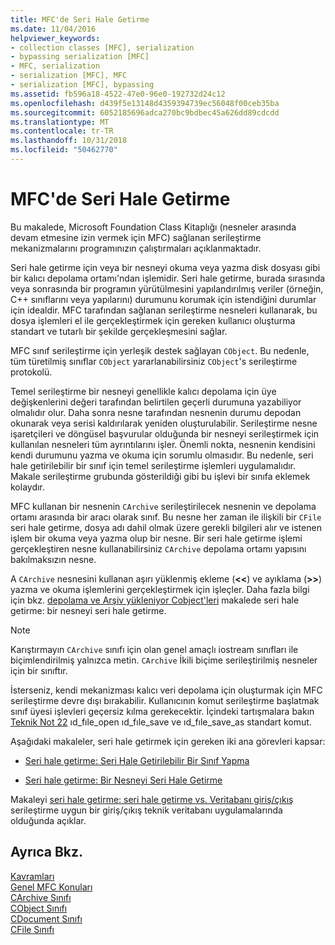 ```yaml
---
title: MFC'de Seri Hale Getirme
ms.date: 11/04/2016
helpviewer_keywords:
- collection classes [MFC], serialization
- bypassing serialization [MFC]
- MFC, serialization
- serialization [MFC], MFC
- serialization [MFC], bypassing
ms.assetid: fb596a18-4522-47e0-96e0-192732d24c12
ms.openlocfilehash: d439f5e13148d4359394739ec56048f00ceb35ba
ms.sourcegitcommit: 6052185696adca270bc9bdbec45a626dd89cdcdd
ms.translationtype: MT
ms.contentlocale: tr-TR
ms.lasthandoff: 10/31/2018
ms.locfileid: "50462770"
---
```

# <a name="serialization-in-mfc"></a>MFC'de Seri Hale Getirme

Bu makalede, Microsoft Foundation Class Kitaplığı (nesneler arasında devam etmesine izin vermek için MFC) sağlanan serileştirme mekanizmalarını programınızın çalıştırmaları açıklanmaktadır.

Seri hale getirme için veya bir nesneyi okuma veya yazma disk dosyası gibi bir kalıcı depolama ortamı'ndan işlemidir. Seri hale getirme, burada sırasında veya sonrasında bir programın yürütülmesini yapılandırılmış veriler (örneğin, C++ sınıflarını veya yapılarını) durumunu korumak için istendiğini durumlar için idealdir. MFC tarafından sağlanan serileştirme nesneleri kullanarak, bu dosya işlemleri el ile gerçekleştirmek için gereken kullanıcı oluşturma standart ve tutarlı bir şekilde gerçekleşmesini sağlar.

MFC sınıf serileştirme için yerleşik destek sağlayan `CObject`. Bu nedenle, tüm türetilmiş sınıflar `CObject` yararlanabilirsiniz `CObject`'s serileştirme protokolü.

Temel serileştirme bir nesneyi genellikle kalıcı depolama için üye değişkenlerini değeri tarafından belirtilen geçerli durumuna yazabiliyor olmalıdır olur. Daha sonra nesne tarafından nesnenin durumu depodan okunarak veya serisi kaldırılarak yeniden oluşturulabilir. Serileştirme nesne işaretçileri ve döngüsel başvurular olduğunda bir nesneyi serileştirmek için kullanılan nesneleri tüm ayrıntılarını işler. Önemli nokta, nesnenin kendisini kendi durumunu yazma ve okuma için sorumlu olmasıdır. Bu nedenle, seri hale getirilebilir bir sınıf için temel serileştirme işlemleri uygulamalıdır. Makale serileştirme grubunda gösterildiği gibi bu işlevi bir sınıfa eklemek kolaydır.

MFC kullanan bir nesnenin `CArchive` serileştirilecek nesnenin ve depolama ortamı arasında bir aracı olarak sınıf. Bu nesne her zaman ile ilişkili bir `CFile` seri hale getirme, dosya adı dahil olmak üzere gerekli bilgileri alır ve istenen işlem bir okuma veya yazma olup bir nesne. Bir seri hale getirme işlemi gerçekleştiren nesne kullanabilirsiniz `CArchive` depolama ortamı yapısını bakılmaksızın nesne.

A `CArchive` nesnesini kullanan aşırı yüklenmiş ekleme (**<\<**) ve ayıklama (**>>**) yazma ve okuma işlemlerini gerçekleştirmek için işleçler. Daha fazla bilgi için bkz. [depolama ve Arşiv yükleniyor Cobject'leri](../mfc/storing-and-loading-cobjects-via-an-archive.md) makalede seri hale getirme: bir nesneyi seri hale getirme.

> [!NOTE]
>  Karıştırmayın `CArchive` sınıfı için olan genel amaçlı iostream sınıfları ile biçimlendirilmiş yalnızca metin. `CArchive` İkili biçime serileştirilmiş nesneler için bir sınıftır.

İsterseniz, kendi mekanizması kalıcı veri depolama için oluşturmak için MFC serileştirme devre dışı bırakabilir. Kullanıcının komut serileştirme başlatmak sınıf üyesi işlevleri geçersiz kılma gerekecektir. İçindeki tartışmalara bakın [Teknik Not 22](../mfc/tn022-standard-commands-implementation.md) ıd_fıle_open ıd_fıle_save ve ıd_fıle_save_as standart komut.

Aşağıdaki makaleler, seri hale getirmek için gereken iki ana görevleri kapsar:

- [Seri hale getirme: Seri Hale Getirilebilir Bir Sınıf Yapma](../mfc/serialization-making-a-serializable-class.md)

- [Seri hale getirme: Bir Nesneyi Seri Hale Getirme](../mfc/serialization-serializing-an-object.md)

Makaleyi [seri hale getirme: seri hale getirme vs. Veritabanı giriş/çıkış](../mfc/serialization-serialization-vs-database-input-output.md) serileştirme uygun bir giriş/çıkış teknik veritabanı uygulamalarında olduğunda açıklar.

## <a name="see-also"></a>Ayrıca Bkz.

[Kavramları](../mfc/mfc-concepts.md)<br/>
[Genel MFC Konuları](../mfc/general-mfc-topics.md)<br/>
[CArchive Sınıfı](../mfc/reference/carchive-class.md)<br/>
[CObject Sınıfı](../mfc/reference/cobject-class.md)<br/>
[CDocument Sınıfı](../mfc/reference/cdocument-class.md)<br/>
[CFile Sınıfı](../mfc/reference/cfile-class.md)
